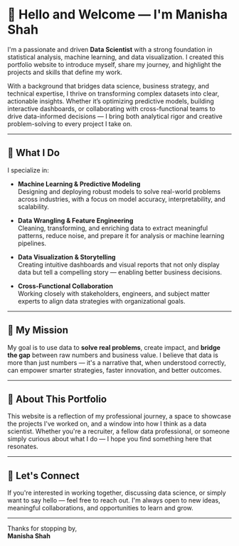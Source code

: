 # 👋 Hello and Welcome — I'm Manisha Shah

I'm a passionate and driven **Data Scientist** with a strong foundation in statistical analysis, machine learning, and data visualization. I created this portfolio website to introduce myself, share my journey, and highlight the projects and skills that define my work.

With a background that bridges data science, business strategy, and technical expertise, I thrive on transforming complex datasets into clear, actionable insights. Whether it’s optimizing predictive models, building interactive dashboards, or collaborating with cross-functional teams to drive data-informed decisions — I bring both analytical rigor and creative problem-solving to every project I take on.

---

## 🌟 What I Do

I specialize in:

- **Machine Learning & Predictive Modeling**  
  Designing and deploying robust models to solve real-world problems across industries, with a focus on model accuracy, interpretability, and scalability.

- **Data Wrangling & Feature Engineering**  
  Cleaning, transforming, and enriching data to extract meaningful patterns, reduce noise, and prepare it for analysis or machine learning pipelines.

- **Data Visualization & Storytelling**  
  Creating intuitive dashboards and visual reports that not only display data but tell a compelling story — enabling better business decisions.

- **Cross-Functional Collaboration**  
  Working closely with stakeholders, engineers, and subject matter experts to align data strategies with organizational goals.

---

## 🎯 My Mission

My goal is to use data to **solve real problems**, create impact, and **bridge the gap** between raw numbers and business value. I believe that data is more than just numbers — it's a narrative that, when understood correctly, can empower smarter strategies, faster innovation, and better outcomes.

---

## 📌 About This Portfolio

This website is a reflection of my professional journey, a space to showcase the projects I've worked on, and a window into how I think as a data scientist. Whether you're a recruiter, a fellow data professional, or someone simply curious about what I do — I hope you find something here that resonates.

---

## 🤝 Let's Connect

If you're interested in working together, discussing data science, or simply want to say hello — feel free to reach out. I'm always open to new ideas, meaningful collaborations, and opportunities to learn and grow.

---

Thanks for stopping by,  
**Manisha Shah**
